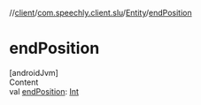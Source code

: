 //[client](../../index.md)/[com.speechly.client.slu](../index.md)/[Entity](index.md)/[endPosition](end-position.md)



# endPosition  
[androidJvm]  
Content  
val [endPosition](end-position.md): [Int](https://kotlinlang.org/api/latest/jvm/stdlib/kotlin/-int/index.html)  



